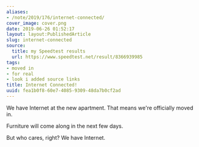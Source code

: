 ```yaml
---
aliases:
- /note/2019/176/internet-connected/
cover_image: cover.png
date: 2019-06-26 01:52:17
layout: layout:PublishedArticle
slug: internet-connected
source:
  title: my Speedtest results
  url: https://www.speedtest.net/result/8366939985
tags:
- moved in
- for real
- look i added source links
title: Internet Connected!
uuid: fea1b0f8-60e7-4085-9309-48da7b0cf2ad
---
```


We have Internet at the new apartment. That means we're officially moved in.

Furniture will come along in the next few days.

But who cares, right? We have Internet.
